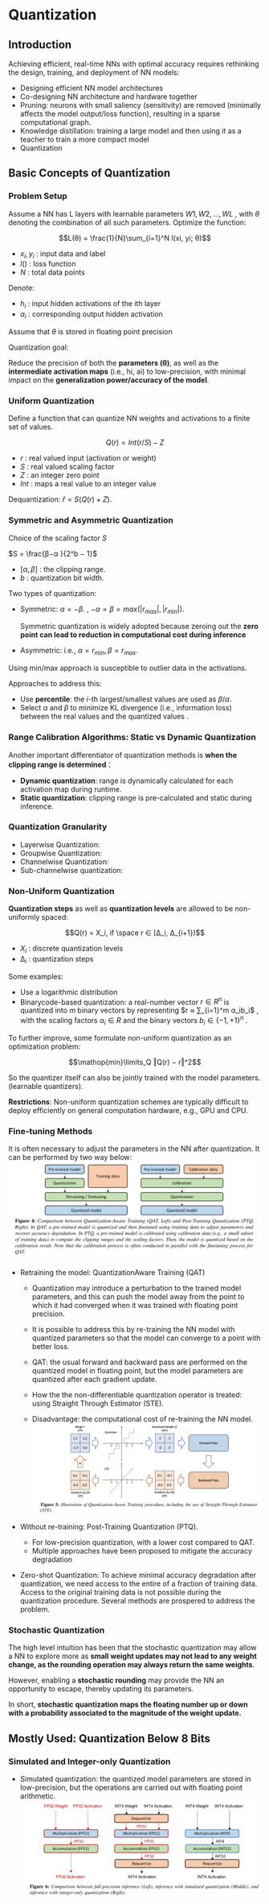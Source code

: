 # Quantization
## Introduction
Achieving efficient, real-time NNs with optimal accuracy requires rethinking the design, training, and deployment of NN models:
- Designing efficient NN model architectures
- Co-designing NN architecture and hardware together
- Pruning: neurons with small saliency (sensitivity) are removed (minimally affects the model output/loss function), resulting in a sparse computational graph. 
- Knowledge distillation: training a large model and then using it as a teacher to train a more compact model
- Quantization

## Basic Concepts of Quantization
### Problem Setup
Assume a NN has L layers with learnable parameters $W1, W2, ..., WL$ , with $θ$ denoting the combination of all such parameters. Optimize the function:

$$L(θ) = \frac{1}{N}\sum_{i=1}^N l(xi, yi; θ)$$

- $x_i,y_i$ : input data and label
- $l()$ : loss function
- $N$ : total data points

Denote:
-   $h_i$ : input hidden activations of the ith layer 
- $a_i$ : corresponding output hidden activation

Assume that $\theta$ is stored in floating point precision

Quantization goal:

Reduce the precision of both the **parameters (θ)**, as well as the **intermediate activation maps** (i.e., hi, ai) to low-precision, with minimal impact on the **generalization power/accuracy of the model**.

### Uniform Quantization
Define a function that can quantize NN weights and activations to a finite set of values.


$$Q(r) = Int(r/S) − Z$$

- $r$ : real valued input (activation or weight)
- $S$ : real valued scaling factor
- $Z$ : an integer zero point
- $Int$ : maps a real value to an integer value

Dequantization: $\hat{r} = S(Q(r) + Z).$

### Symmetric and Asymmetric Quantization

Choice of the scaling factor $S$

$S = \frac{β−α }{2^b − 1}$

- $[α, β]$ : the clipping range.
- $b$ : quantization bit width.

Two types of quantization:
- Symmetric: $α = −β.$ , $−α = β = max(|r_{max}|, |r_{min}|).$ 
  
  Symmetric quantization is widely adopted because zeroing out the **zero point can lead to reduction in computational cost during inference**
- Asymmetric: i.e., $α = r_{min},  β = r_{max}$.

Using min/max approach is susceptible to outlier data in the activations.

Approaches to address this:
- Use **percentile**: the $i$-th largest/smallest values are used as $β/α$.
- Select $α$ and $β$ to minimize KL divergence (i.e., information loss) between the real values and the quantized values .

### Range Calibration Algorithms: Static vs Dynamic Quantization

Another important differentiator of quantization methods is **when the clipping range is determined**：
- **Dynamic quantization**: range is dynamically calculated for each activation map during runtime.
- **Static quantization**: clipping range is pre-calculated and static during inference.

### Quantization Granularity

- Layerwise Quantization: 
- Groupwise Quantization:
- Channelwise Quantization:
- Sub-channelwise quantization: 

### Non-Uniform Quantization

**Quantization steps** as well as **quantization levels** are allowed to be non-uniformly spaced: 

$$Q(r) = X_i, if \space r ∈ [∆_i, ∆_{i+1})$$

- $X_i$ : discrete quantization levels 
- $∆_i$ : quantization steps

Some examples:

- Use a logarithmic distribution
- Binarycode-based quantization: a real-number vector $r ∈ R^n$ is quantized into $m$ binary vectors by representing $r ≈ ∑_{i=1}^m α_ib_i$ , with the scaling factors $α_i ∈ R$ and the binary vectors $b_i ∈ \{−1, +1\}^n$ .

To further improve, some formulate non-uniform quantization as an optimization problem:

$$\mathop{min}\limits_Q ‖Q(r) − r‖^2$$

So the quantizer itself can also be jointly trained with the model parameters.(learnable quantizers).

**Restrictions**: Non-uniform quantization schemes are typically difficult to deploy efficiently on general computation hardware, e.g., GPU and CPU.

### Fine-tuning Methods

It is often necessary to adjust the parameters in the NN after quantization. It can be performed by two way below:
![alt text](../../assets/MarkdownImg/image-12.png)
- Retraining the model: QuantizationAware Training (QAT)
  
  - Quantization may introduce a perturbation to the trained model parameters, and this can push the model away from the point to which it had converged when it was trained with floating point precision. 
  
  - It is possible to address this by re-training the NN model with quantized parameters so that the model can converge to a point with better loss.

  - QAT: the usual forward and backward pass are performed on the quantized model in floating point, but the model parameters are quantized after each gradient update.
  - How the the non-differentiable quantization operator is treated: using Straight Through Estimator (STE).
  - Disadvantage: the computational cost of re-training the NN model.
  ![alt text](../../assets/MarkdownImg/image-11.png)
- Without re-training: Post-Training Quantization (PTQ).
  -  For low-precision quantization, with a lower cost compared to QAT.
  - Multiple approaches have been proposed to mitigate the accuracy degradation

- Zero-shot Quantization: To achieve minimal accuracy degradation after quantization, we need access to the entire of a fraction of training data. Access to the original training data is not possible during the quantization procedure. Several methods are prospered to address the problem.


### Stochastic Quantization

The high level intuition has been that the stochastic quantization may allow a NN to explore more as  **small weight updates may not lead to any weight change, as the rounding operation may always return the same weights**. 

However, enabling a **stochastic rounding** may provide the NN an opportunity to escape, thereby updating its parameters.

In short, **stochastic quantization maps the floating number up or down with a probability associated to the magnitude of the weight update.**


## Mostly Used: Quantization Below 8 Bits
### Simulated and Integer-only Quantization
- Simulated quantization: the quantized model parameters are stored in low-precision, but the operations are carried out with floating point arithmetic.
  ![alt text](../../assets/MarkdownImg/image-13.png)
